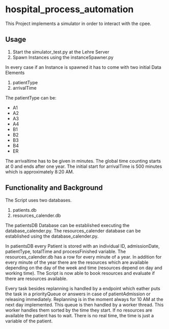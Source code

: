# hospital_process_automation

This Project implements a simulator in order to interact with the cpee.

## Usage

1. Start the simulator_test.py at the Lehre Server
2. Spawn Instances using the instanceSpawner.py

In every case if an Instance is spawned it has to come with two initial Data Elements

1. patientType
2. arrivalTime

The patientType can be:
- A1
- A2
- A3
- A4
- B1
- B2
- B3
- B4
- ER

The arrivaltime has to be given in minutes. The global time counting starts at 0 and ends after one year.
The initial start for arrivalTime is 500 minutes which is approximately 8:20 AM.

## Functionality and Background

The Script uses two databases.

1. patients.db
2. resources_calender.db

The patientsDB Database can be established executing the database_calender.py.
The resources_calender database can be established using the database_calender.py.

In patientsDB every Patient is stored with an individual ID, admissionDate, patientType, totalTime and processFinished variable.
The resources_calender.db has a row for every minute of a year. In addition for every minute of the year there are the resources which are available depending on the day of the week and time (resources depend on day and working time).
The Script is now able to book resources and evaluate if there are resources available.

Every task besides replanning is handled by a endpoint which eather puts the task in a priorityQueue or answers in case of patientAdmission or releasing immediately.
Replanning is in the moment always for 10 AM at the next day implemented.
This queue is then handled by a worker thread. This worker handles them sorted by the time they start.
If no resources are available the patient has to wait.
There is no real time, the time is just a variable of the patient.

